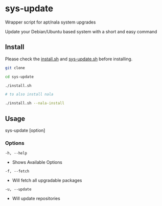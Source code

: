 # sys-update

Wrapper script for apt/nala system upgrades

Update your Debian/Ubuntu based system with a short and easy command

## Install
Please check the [install.sh](install.sh) and [sys-update.sh](sys-update.sh) before installing.
```bash
git clone 

cd sys-update

./install.sh

# to also install nala

./install.sh --nala-install

```

## Usage

sys-update [option]

### Options

`-h, --help`

- Shows Available Options

`-f, --fetch`

- Will fetch all upgradable packages

`-u, --update`
- Will update repositories

